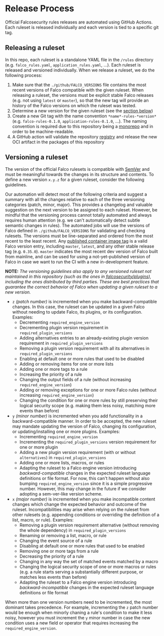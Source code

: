 # Release Process

Official Falcosecurity rules releases are automated using GitHub Actions. Each ruleset is released individually and each version is tied to a specific git tag.

## Releasing a ruleset

In this repo, each ruleset is a standalone YAML file in the `/rules` directory (e.g. `falco_rules.yaml`, `application_rules.yaml`, ...). Each ruleset is released and versioned individually. When we release a ruleset, we do the following process:

1. Make sure that the `./github/FALCO_VERSIONS` file contains the most recent versions of Falco compatible with the given ruleset. When releasing a ruleset, the versions must be explicit stable Falco releases (e.g. not using `latest` or `master`), so that the new tag will provide an history of the Falco versions on which the ruleset was tested.
2. Determine a new version for the given ruleset (see the [section below](#versioning-a-ruleset))
3. Create a new Git tag with the name convention `*name*-rules-*version*` (e.g. `falco-rules-0.1.0`, `application-rules-0.1.0`, ...). The naming convention is required due to this repository being a [monorepo](https://en.wikipedia.org/wiki/Monorepo) and in order to be machine-readable.
4. A GitHub action will validate the repository [registry](./registry.yaml) and release the new OCI artifact in the packages of this repository

## Versioning a ruleset

The version of the official Falco rulesets is compatible with [SemVer](https://semver.org/) and must be meaningful towards the changes in its structure and contents. To define a new version `x.y.z` for a given ruleset, consider the following guidelines. 

Our automation will detect most of the following criteria and suggest a summary with all the changes relative to each of the three versioning categories (patch, minor, major). This provides a changelog and valuable suggestion on the next version to be assigned to each ruleset. However, be mindful that the versioning process cannot totally automated and always requires human attention (e.g. we can't automatically detect subtle semantic changes in rules). The automated jobs will use the versions of Falco defined in `./github/FALCO_VERSIONS` for validating and checking rulesets. The versions must be line-separated and ordered from the most recent to the least recent. Any [published container image tag](https://hub.docker.com/r/falcosecurity/falco/tags) is a valid Falco version entry, including `master`, `latest`, and any other stable release tag (e.g. `0.35.0`). `master` indicates the most recent dev version of Falco built from mainline, and can be used for using a not-yet-published version of Falco in case we want to run the CI with a new in-development feature.

**NOTE:** *The versioning guidelines also apply to any versioned ruleset not maintained in this repository (such as the ones in [falcosecurity/plugins](https://github.com/falcosecurity/plugins)), including the ones distributed by third parties. These are best practices that guarantee the correct behavior of Falco when updating a given ruleset to a new version.*

- `z` _(patch number)_ is incremented when you make backward-compatible changes. In this case, the ruleset can be updated in a given Falco without needing to update Falco, its plugins, or its configuration. Examples:
    - Decrementing `required_engine_version`
    - Decrementing plugin version requirement in `required_plugin_versions`
    - Adding alternatives entries to an already-existing plugin version requirement in `required_plugin_versions`
    - Removing a plugin version requirement with all its alternatives in `required_plugin_versions`
    - Enabling at default one or more rules that used to be disabled
    - Adding or removing items for one or more lists
    - Adding one or more tags to a rule
    - Increasing the priority of a rule
    - Changing the output fields of a rule (without increasing `required_engine_version`)
    - Adding or removing exceptions for one or more Falco rules (without increasing `required_engine_version`)
    - Changing the condition for one or more rules by still preserving their logical security scope (e.g. making them less noisy, matching more events than before)
- `y` _(minor number)_ is incremented when you add functionality in a backward-compatible manner. In order to be accepted, the new ruleset may mandate updating the version of Falco, changing its configuration, or updating/installing one or more plugins. Examples:
    - Incrementing `required_engine_version`
    - Incrementing the `required_plugin_versions` version requirement for one or more plugin
    - Adding a new plugin version requirement (with or without `alternatives`) in `required_plugin_versions`
    - Adding one or more lists, macros, or rules
    - Adapting the ruleset to a Falco engine version introducing *backward-compatible* changes in the expected ruleset language definitions or file format. For now, this can't happen without also bumping `required_engine_version` since it is a simple progressive number. However, this may change in the future if we consider adopting a sem-ver-like version scheme.
- `x` _(major number)_ is incremented when you make incompatible content changes which change the expected behavior and outcome of the ruleset. Incompatibilities may arise when relying on the ruleset from other rulesets (e.g. appending conditions or overriding the definition of a list, macro, or rule). Examples:
    - Removing a plugin version requirement alternative (without removing the whole dependency) in `required_plugin_versions`
    - Renaming or removing a list, macro, or rule
    - Changing the event source of a rule
    - Disabling at default one or more rules that used to be enabled
    - Removing one or more tags from a rule
    - Decreasing the priority of a rule
    - Changing in any way the set of matched events matched by a macro
    - Changing the logical security scope of one or more macros or rules (e.g. a rule starts serving a substantially different purpose, or matches less events than before)
    - Adapting the ruleset to a Falco engine version introducing *backward-incompatible* changes in the expected ruleset language definitions or file format

When more than one version numbers need to be incremented, the most dominant takes precedence. For example, incrementing the `z` patch number would be enough when minorly chaning a rule's condition to make it less noisy, however you must increment the `y` minor number in case the new condition uses a new field or operator that requires increasing the `required_engine_version`.
